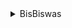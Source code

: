 <details>
<summary>BisBiswas</summary>

- [ArtStation](https://imbis.artstation.com/)
- [DeviantArt](https://www.deviantart.com/bisbiswas)
- [Instagram](https://www.instagram.com/hereisbis/)

    <details>
    <summary>Wallpapers</summary>

    <a href="https://www.artstation.com/artwork/Le5rER">
      <img src="./authors/BisBiswas/here-comes-mr-pumpkin-(FHD).jpg" title="Here Comes Mr. Pumpkin" width=600/>
    </a>

    <a href="https://www.artstation.com/artwork/AqPGYq">
      <img src="./authors/BisBiswas/dreamy-night-(FHD).jpg" title="Dreamy Night" width=600/>
    </a>

    <a href="https://www.deviantart.com/bisbiswas/art/Together-Alone-882985197">
      <img src="./authors/BisBiswas/together-alone-(FHD).jpg" title="Together Alone" width=600/>
    </a>

    <a href="https://www.deviantart.com/bisbiswas/art/Wayward-Clouds-893359947">
      <img src="./authors/BisBiswas/wayward-clouds-(FHD).jpg" title="Wayward Clouds" width=600/>
    </a>

    </details>
</details>
